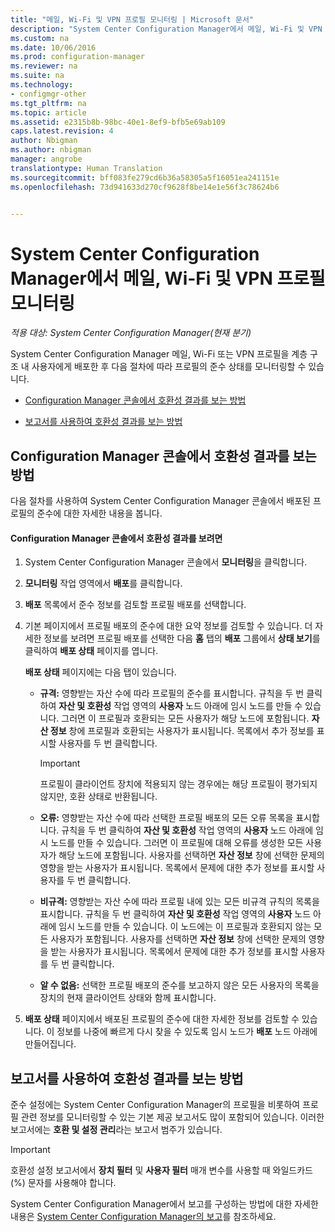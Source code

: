 ```yaml
---
title: "메일, Wi-Fi 및 VPN 프로필 모니터링 | Microsoft 문서"
description: "System Center Configuration Manager에서 메일, Wi-Fi 및 VPN 프로필의 준수 상태를 모니터링하는 방법을 알아봅니다."
ms.custom: na
ms.date: 10/06/2016
ms.prod: configuration-manager
ms.reviewer: na
ms.suite: na
ms.technology:
- configmgr-other
ms.tgt_pltfrm: na
ms.topic: article
ms.assetid: e2315b8b-98bc-40e1-8ef9-bfb5e69ab109
caps.latest.revision: 4
author: Nbigman
ms.author: nbigman
manager: angrobe
translationtype: Human Translation
ms.sourcegitcommit: bff083fe279cd6b36a58305a5f16051ea241151e
ms.openlocfilehash: 73d941633d270cf9628f8be14e1e56f3c78624b6


---
```


# <a name="monitor-email-wi-fi-and-vpn-profiles-in-system-center-configuration-manager"></a>System Center Configuration Manager에서 메일, Wi-Fi 및 VPN 프로필 모니터링

*적용 대상: System Center Configuration Manager(현재 분기)*

System Center Configuration Manager 메일, Wi-Fi 또는 VPN 프로필을 계층 구조 내 사용자에게 배포한 후 다음 절차에 따라 프로필의 준수 상태를 모니터링할 수 있습니다.  

-   [Configuration Manager 콘솔에서 호환성 결과를 보는 방법](#BKMK_console)  

-   [보고서를 사용하여 호환성 결과를 보는 방법](#BKMK_Reports)  

##  <a name="a-namebkmkconsolea-how-to-view-compliance-results-in-the-configuration-manager-console"></a><a name="BKMK_console"></a> Configuration Manager 콘솔에서 호환성 결과를 보는 방법  
 다음 절차를 사용하여 System Center Configuration Manager 콘솔에서 배포된 프로필의 준수에 대한 자세한 내용을 봅니다.  

#### <a name="to-view-compliance-results-in-the-configuration-manager-console"></a>Configuration Manager 콘솔에서 호환성 결과를 보려면  

1.  System Center Configuration Manager 콘솔에서 **모니터링**을 클릭합니다.  

2.  **모니터링** 작업 영역에서 **배포**를 클릭합니다.  

3.  **배포** 목록에서 준수 정보를 검토할 프로필 배포를 선택합니다.  

4.  기본 페이지에서 프로필 배포의 준수에 대한 요약 정보를 검토할 수 있습니다. 더 자세한 정보를 보려면 프로필 배포를 선택한 다음 **홈** 탭의 **배포** 그룹에서 **상태 보기**를 클릭하여 **배포 상태** 페이지를 엽니다.  

     **배포 상태** 페이지에는 다음 탭이 있습니다.  

    -   **규격:** 영향받는 자산 수에 따라 프로필의 준수를 표시합니다. 규칙을 두 번 클릭하여 **자산 및 호환성** 작업 영역의 **사용자** 노드 아래에 임시 노드를 만들 수 있습니다. 그러면 이 프로필과 호환되는 모든 사용자가 해당 노드에 포함됩니다. **자산 정보** 창에 프로필과 호환되는 사용자가 표시됩니다. 목록에서 추가 정보를 표시할 사용자를 두 번 클릭합니다.  

        > [!IMPORTANT]  
        >  프로필이 클라이언트 장치에 적용되지 않는 경우에는 해당 프로필이 평가되지 않지만, 호환 상태로 반환됩니다.  

    -   **오류:** 영향받는 자산 수에 따라 선택한 프로필 배포의 모든 오류 목록을 표시합니다. 규칙을 두 번 클릭하여 **자산 및 호환성** 작업 영역의 **사용자** 노드 아래에 임시 노드를 만들 수 있습니다. 그러면 이 프로필에 대해 오류를 생성한 모든 사용자가 해당 노드에 포함됩니다. 사용자를 선택하면 **자산 정보** 창에 선택한 문제의 영향을 받는 사용자가 표시됩니다. 목록에서 문제에 대한 추가 정보를 표시할 사용자를 두 번 클릭합니다.  

    -   **비규격:** 영향받는 자산 수에 따라 프로필 내에 있는 모든 비규격 규칙의 목록을 표시합니다. 규칙을 두 번 클릭하여 **자산 및 호환성** 작업 영역의 **사용자** 노드 아래에 임시 노드를 만들 수 있습니다. 이 노드에는 이 프로필과 호환되지 않는 모든 사용자가 포함됩니다. 사용자를 선택하면 **자산 정보** 창에 선택한 문제의 영향을 받는 사용자가 표시됩니다. 목록에서 문제에 대한 추가 정보를 표시할 사용자를 두 번 클릭합니다.  

    -   **알 수 없음:** 선택한 프로필 배포의 준수를 보고하지 않은 모든 사용자의 목록을 장치의 현재 클라이언트 상태와 함께 표시합니다.  

5.  **배포 상태** 페이지에서 배포된 프로필의 준수에 대한 자세한 정보를 검토할 수 있습니다. 이 정보를 나중에 빠르게 다시 찾을 수 있도록 임시 노드가 **배포** 노드 아래에 만들어집니다.  

##  <a name="a-namebkmkreportsa-how-to-view-compliance-results-by-using-reports"></a><a name="BKMK_Reports"></a> 보고서를 사용하여 호환성 결과를 보는 방법  
 준수 설정에는 System Center Configuration Manager의 프로필을 비롯하여 프로필 관련 정보를 모니터링할 수 있는 기본 제공 보고서도 많이 포함되어 있습니다. 이러한 보고서에는 **호환 및 설정 관리**라는 보고서 범주가 있습니다.  

> [!IMPORTANT]  
>  호환성 설정 보고서에서 **장치 필터** 및 **사용자 필터** 매개 변수를 사용할 때 와일드카드(%) 문자를 사용해야 합니다.  

 System Center Configuration Manager에서 보고를 구성하는 방법에 대한 자세한 내용은 [System Center Configuration Manager의 보고](../../core/servers/manage/reporting.md)를 참조하세요.  



<!--HONumber=Dec16_HO3-->


